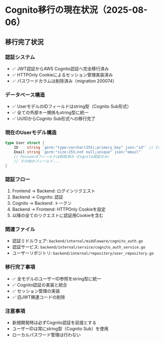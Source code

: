 # Cognito移行の現在状況（2025-08-06）

## 移行完了状況

### 認証システム
- ✅ JWT認証からAWS Cognito認証へ完全移行済み
- ✅ HTTPOnly Cookieによるセッション管理実装済み
- ✅ パスワードカラムは削除済み（migration 200074）

### データベース構造
- ✅ UserモデルのIDフィールドはstring型（Cognito Sub形式）
- ✅ 全ての外部キー関係もstring型に統一
- ✅ UUIDからCognito Sub形式への移行完了

### 現在のUserモデル構造
```go
type User struct {
    ID    string `gorm:"type:varchar(255);primary_key" json:"id"` // Cognito Sub
    Email string `gorm:"size:255;not null;unique" json:"email"`
    // Passwordフィールドは削除済み（Cognito認証のみ）
    // その他のフィールド...
}
```

### 認証フロー
1. Frontend → Backend: ログインリクエスト
2. Backend → Cognito: 認証
3. Cognito → Backend: トークン
4. Backend → Frontend: HTTPOnly Cookieを設定
5. 以降の全てのリクエストに認証用Cookieを含む

### 関連ファイル
- 認証ミドルウェア: `backend/internal/middleware/cognito_auth.go`
- 認証サービス: `backend/internal/service/cognito_auth_service.go`
- ユーザーリポジトリ: `backend/internal/repository/user_repository.go`

### 移行完了事項
- ✅ 全モデルのユーザーID参照をstring型に統一
- ✅ Cognito認証の実装と統合
- ✅ セッション管理の実装
- ✅ 旧JWT関連コードの削除

### 注意事項
- 新規開発時は必ずCognito認証を前提とする
- ユーザーIDは常にstring型（Cognito Sub）を使用
- ローカルパスワード管理は行わない